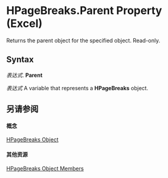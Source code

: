 
# HPageBreaks.Parent Property (Excel)

Returns the parent object for the specified object. Read-only.


## Syntax

 _表达式_. **Parent**

 _表达式_ A variable that represents a **HPageBreaks** object.


## 另请参阅


#### 概念


[HPageBreaks Object](087106a7-ded7-d672-095d-98e7012fa440.md)
#### 其他资源


[HPageBreaks Object Members](http://msdn.microsoft.com/library/d3efbf42-ac9a-976b-011f-7836a41e42ed%28Office.15%29.aspx)